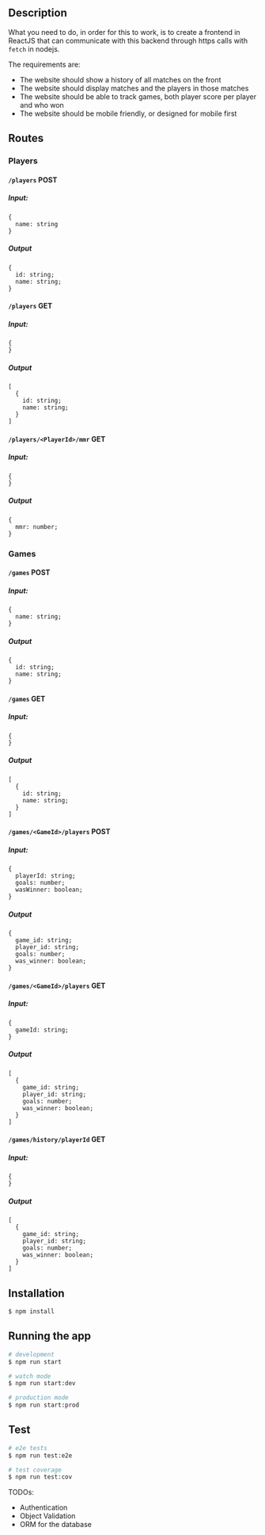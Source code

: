 ## Description

What you need to do, in order for this to work, is to create a frontend in ReactJS that can communicate with this backend through https calls with `fetch` in nodejs.

The requirements are:

- The website should show a history of all matches on the front
- The website should display matches and the players in those matches
- The website should be able to track games, both player score per player and who won
- The website should be mobile friendly, or designed for mobile first

## Routes

### Players

#### `/players` POST

##### Input:

```
{
  name: string
}
```

##### Output

```
{
  id: string;
  name: string;
}
```

#### `/players` GET

##### Input:

```
{
}
```

##### Output

```
[
  {
    id: string;
    name: string;
  }
]
```

#### `/players/<PlayerId>/mmr` GET

##### Input:

```
{
}
```

##### Output

```
{
  mmr: number;
}
```

### Games

#### `/games` POST

##### Input:

```
{
  name: string;
}
```

##### Output

```
{
  id: string;
  name: string;
}
```

#### `/games` GET

##### Input:

```
{
}
```

##### Output

```
[
  {
    id: string;
    name: string;
  }
]

```

#### `/games/<GameId>/players` POST

##### Input:

```
{
  playerId: string;
  goals: number;
  wasWinner: boolean;
}
```

##### Output

```
{
  game_id: string;
  player_id: string;
  goals: number;
  was_winner: boolean;
}
```

#### `/games/<GameId>/players` GET

##### Input:

```
{
  gameId: string;
}
```

##### Output

```
[
  {
    game_id: string;
    player_id: string;
    goals: number;
    was_winner: boolean;
  }
]

```

#### `/games/history/playerId` GET

##### Input:

```
{
}
```

##### Output

```
[
  {
    game_id: string;
    player_id: string;
    goals: number;
    was_winner: boolean;
  }
]

```

## Installation

```bash
$ npm install
```

## Running the app

```bash
# development
$ npm run start

# watch mode
$ npm run start:dev

# production mode
$ npm run start:prod
```

## Test

```bash
# e2e tests
$ npm run test:e2e

# test coverage
$ npm run test:cov
```

TODOs:

- Authentication
- Object Validation
- ORM for the database
